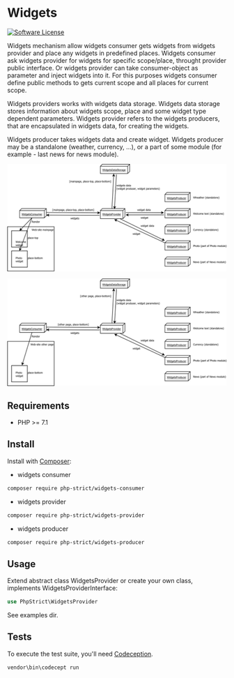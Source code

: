 # Widgets

[![Software License][ico-license]](LICENSE.txt)

Widgets mechanism allow widgets consumer gets widgets from widgets 
provider and place any widgets in predefined places. Widgets consumer 
ask widgets provider for widgets for specific scope/place, throught 
provider public interface. Or widgets provider can take consumer-object 
as parameter and inject widgets into it. For this purposes widgets 
consumer define public methods to gets current scope and all places 
for current scope.

Widgets providers works with widgets data storage. Widgets data storage 
stores information about widgets scope, place and some widget type 
dependent parameters. Widgets provider refers to the widgets producers, 
that are encapsulated in widgets data, for creating the widgets.

Widgets producer takes widgets data and create widget. Widgets 
producer may be a standalone (weather, currency, ...), or a part of 
some module (for example - last news for news module).

![Widgets on web-site mainpage](https://raw.githubusercontent.com/php-strict/widgets/master/img/workflow.svg?sanitize=true)

![Widgets on web-site other page](https://raw.githubusercontent.com/php-strict/widgets/master/img/workflow2.svg?sanitize=true)


## Requirements

*   PHP >= 7.1

## Install

Install with [Composer](http://getcomposer.org):

*   widgets consumer
    
```bash
composer require php-strict/widgets-consumer
```

*   widgets provider
    
```bash
composer require php-strict/widgets-provider
```

*   widgets producer
    
```bash
composer require php-strict/widgets-producer
```

## Usage

Extend abstract class WidgetsProvider or create your own class, implements WidgetsProviderInterface:

```php
use PhpStrict\WidgetsProvider
```

See examples dir.

## Tests

To execute the test suite, you'll need [Codeception](https://codeception.com/).

```bash
vendor\bin\codecept run
```

[ico-license]: https://img.shields.io/badge/license-GPL-brightgreen.svg?style=flat-square
